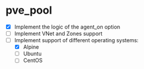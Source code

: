 # pve_pool
- [X] Implement the logic of the agent_on option
- [ ] Implement VNet and Zones support
- [ ] Implement support of different operating systems:
  - [X] Alpine
  - [ ] Ubuntu
  - [ ] CentOS
